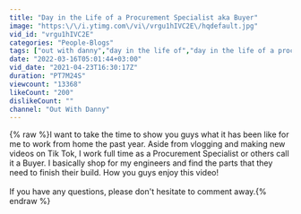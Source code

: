 ```yaml
---
title: "Day in the Life of a Procurement Specialist aka Buyer"
image: "https:\/\/i.ytimg.com\/vi\/vrgu1hIVC2E\/hqdefault.jpg"
vid_id: "vrgu1hIVC2E"
categories: "People-Blogs"
tags: ["out with danny","day in the life of","day in the life of a procurement specialist"]
date: "2022-03-16T05:01:44+03:00"
vid_date: "2021-04-23T16:30:17Z"
duration: "PT7M24S"
viewcount: "13368"
likeCount: "200"
dislikeCount: ""
channel: "Out With Danny"
---
```

{% raw %}I want to take the time to show you guys what it has been like for me to work from home the past year. Aside from vlogging and making new videos on Tik Tok, I work full time as a Procurement Specialist or others call it a Buyer. I basically shop for my engineers and find the parts that they need to finish their build. How you guys enjoy this video!<br /><br />If you have any questions, please don't hesitate to comment away.{% endraw %}
